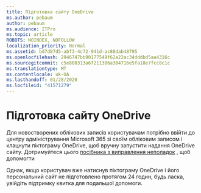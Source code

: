 ```yaml
---
title: Підготовка сайту OneDrive
ms.author: pebaum
author: pebaum
ms.audience: ITPro
ms.topic: article
ROBOTS: NOINDEX, NOFOLLOW
localization_priority: Normal
ms.assetid: bd7d87d5-abf3-4c72-941d-ac88dab48795
ms.openlocfilehash: 2946747bb90177549f62a22ac34dddbd5aa4316c
ms.sourcegitcommit: c5e800313a6f211386a384716e5fa18e7fcc8c1c
ms.translationtype: MT
ms.contentlocale: uk-UA
ms.lasthandoff: 01/28/2020
ms.locfileid: "41571279"
---
```

# <a name="onedrive-site-provisioning"></a>Підготовка сайту OneDrive

Для новостворених облікових записів користувачам потрібно ввійти до центру адміністрування Microsoft 365 зі своїм обліковим записом і клацнути піктограму OneDrive, щоб вручну запустити надання OneDrive сайту.
Дотримуйтеся цього [посібника з виправлення неполадок](https://docs.microsoft.com/sharepoint/support/sites/troubleshooting-guide-for-sites-stopped-at-provisioning) , щоб допомогти

Однак, якщо користувач вже натиснув піктограму OneDrive і його персональний сайт не підготовлено протягом 24 годин, будь ласка, увійдіть підтримку квитка для подальшої допомоги.

